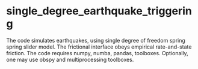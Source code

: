 # single_degree_earthquake_triggering
The code simulates earthquakes, using single degree of freedom spring spring slider model. The frictional interface obeys empirical rate-and-state friction. 
The code requires numpy, numba, pandas, toolboxes. Optionally, one may use obspy and multiprocessing toolboxes.
